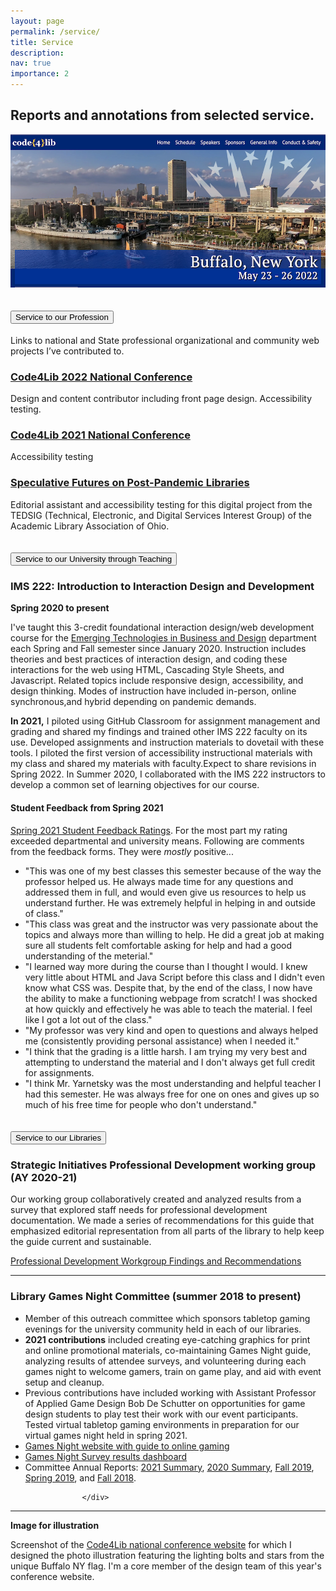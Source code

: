 ```yaml
---
layout: page
permalink: /service/
title: Service
description:
nav: true
importance: 2
---
```

<h2 class="page-header">Reports and annotations from selected service.</h2>

![Code 4 Lib national conference website screenshot](/assets/img/code4lib.png#featured)

<div class="accordion" id="service-accordion">

<div class="card">
    <div class="card-header" id="headingThree">
      <h2 class="mb-0">
        <button class="btn btn-link btn-block text-left collapsed" type="button" data-toggle="collapse"
          data-target="#collapseThree" aria-expanded="true" aria-controls="collapseThree">
          Service to our Profession
        </button>
      </h2>
    </div>
    <div id="collapseThree" class="collapse show" aria-labelledby="headingThree" data-parent="#service-accordion">
      <div class="card-body">
        <p>Links to national and State professional organizational and community web projects I’ve contributed to.</p>  
            <div class="box">
                <h3><a href="https://2022.code4lib.org/">Code4Lib 2022 National Conference</a></h3>
                <p>Design and content contributor including front page design. Accessibility testing. </p>
            </div>
            <div class="box">
                <h3><a href="https://2021.code4lib.org/">Code4Lib 2021 National Conference</a></h3>
                <p>Accessibility testing</p>
            </div>
            <div class="box">
                <h3><a href="https://futures.alaoweb.org/">Speculative Futures on Post-Pandemic Libraries</a></h3>
                <p>Editorial assistant and accessibility testing for this digital project from the TEDSIG (Technical, Electronic, and Digital Services Interest Group) of the Academic Library Association of Ohio.</p>
            </div>
              </div>
                </div>
                  </div>

 <div class="card">
    <div class="card-header" id="headingTwo">
      <h2 class="mb-0">
        <button class="btn btn-link btn-block text-left collapsed" type="button" data-toggle="collapse"
          data-target="#collapseTwo" aria-expanded="false" aria-controls="collapseTwo">
          Service to our University through Teaching
        </button>
      </h2>
    </div>
    <div id="collapseTwo" class="collapse" aria-labelledby="headingTwo" data-parent="#service-accordion">
      <div class="card-body">
        <h3 id="ims-222">IMS 222: Introduction to Interaction Design and Development</h3>
        <p><strong>Spring 2020 to present</strong></p>
        <p>I've taught this 3-credit foundational interaction design/web development course for the <a href="https://miamioh.edu/cca/academics/departments/etbd/">Emerging Technologies in Business and Design</a> department each Spring and Fall semester since January 2020. Instruction includes theories and best practices of interaction design, and coding these interactions for the web using HTML, Cascading Style Sheets, and Javascript. Related topics include responsive design, accessibility, and design thinking. Modes of instruction have included in-person, online synchronous,and hybrid depending on pandemic demands.</p>
        <p><strong>In 2021,</strong> I piloted using GitHub Classroom for assignment management and grading and shared my findings and trained other IMS 222 faculty on its use. Developed assignments and instruction materials to dovetail with these tools. I piloted the first version of accessibility instructional materials with my class and shared my materials with faculty.Expect to share revisions in Spring 2022. In Summer 2020, I collaborated with the IMS 222 instructors to develop a common set of learning objectives for our course.</p>
        <h4>Student Feedback from Spring 2021</h4>
        <p><a href="https://github.com/yarnetsky/yarnetsky.github.io/blob/master/assets/pdf/IMS222A-Yarnetsky-202110-Ratings.pdf">Spring 2021 Student Feedback Ratings</a>. For the most part my rating exceeded departmental and university means. Following are comments from the feedback forms. They were <em>mostly</em> positive...</p>
        <ul>
          <li>"This was one of my best classes this semester because of the way the professor helped us. He always made time for any questions and addressed them in full, and would even give us resources to help us understand further. He was extremely helpful in helping in and outside of class."</li>
          <li>"This class was great and the instructor was very passionate about the topics and always more than willing to help. He did a great job at making sure all students felt comfortable asking for help and had a good understanding of the meterial."</li>
          <li>"I learned way more during the course than I thought I would. I knew very little about HTML and Java Script before this class and I didn't even know what CSS was. Despite that, by the end of the class, I now have the ability to make a functioning webpage from scratch! I was shocked at how quickly and effectively he was able to teach the material. I feel like I got a lot out of the class."</li>
          <li>"My professor was very kind and open to questions and always helped me (consistently providing personal assistance) when I needed it."</li>
          <li>"I think that the grading is a little harsh. I am trying my very best and attempting to understand the material and I don't always get full credit for assignments.</li>
          <li>"I think Mr. Yarnetsky was the most understanding and helpful teacher I had this semester. He was always free for one on ones and gives up so much of his free time for people who don't understand."</li>
        </ul>
      </div>
    </div>
  </div>

  <div class="card">
    <div class="card-header" id="headingOne">
      <h2 class="mb-0">
        <button class="btn btn-link btn-block text-left" type="button" data-toggle="collapse" data-target="#collapseOne" aria-expanded="false" aria-controls="collapseOne">
         Service to our Libraries
        </button>
      </h2>
    </div>
    <div id="collapseOne" class="collapse" aria-labelledby="headingOne" data-parent="#service-accordion">
      <div class="card-body">
        <h3 id="professional-development-working-group">Strategic Initiatives Professional Development working group (AY 2020-21)</h3>
        <p>Our working group collaboratively created and analyzed results from a survey that explored staff needs for professional development documentation. We made a series of recommendations for this guide that emphasized editorial representation from all parts of the library to help keep the guide current and sustainable.</p>
        <p><a href="https://drive.google.com/file/d/1Ptw1w1uspJTyH6wZ9mS1p1HWflu2XqVs/view?usp=sharing">Professional Development Workgroup Findings and Recommendations</a></p>
        <hr />
        <h3 id="library-games-night-committee">Library Games Night Committee (summer 2018 to present)</h3>
        <ul>
          <li>Member of this outreach committee which sponsors tabletop gaming evenings for the university community held in each of our libraries.</li>
          <li><strong>2021 contributions</strong> included creating eye-catching graphics for print and online promotional materials, co-maintaining Games Night guide, analyzing results of attendee surveys, and volunteering during each games night to welcome gamers, train on game play, and aid with event setup and cleanup.</li>
          <li>Previous contributions have included working with Assistant Professor of Applied Game Design Bob De Schutter on opportunities for game design students to play test their work with our event participants. Tested virtual tabletop gaming environments in preparation for our virtual games night held in spring 2021.</li> 
          <li><a href="https://libguides.lib.miamioh.edu/board-games">Games Night website with guide to online gaming</a></li>
          <li><a href="https://muohio.libinsight.com/games-night">Games Night Survey results dashboard</a></li>
          <li>Committee Annual Reports: <a href="https://docs.google.com/document/d/1gl5JCfI4uzBEz51-e06vMFo4PpHyjE9dG3Erzhzun3E/edit#">2021 Summary</a>, <a href="https://drive.google.com/file/d/1I0G0UQup3xqG2Jbt6mxq2gKnCr1FZegu/view?usp=sharing">2020 Summary</a>, <a href="https://drive.google.com/file/d/19G0hzjyJe5Ym1Xq_GLdsd85GBHfXBdXS/view?usp=sharing">Fall 2019</a>, <a href="https://drive.google.com/file/d/1P0VJe74XjairJqzyKVuRQWipKO1Ek1YH/view?usp=sharing">Spring 2019</a>, and <a href="https://drive.google.com/file/d/1khlma_KuCudmOBDFKRhKStqgPk7FGNM-/view?usp=sharing">Fall 2018</a>.
          </li>
        </ul>
        </div>
        </div>
        </div>
 
  
  
                    </div>
---
**Image for illustration**

Screenshot of the [Code4Lib national conference website](https://2022.code4lib.org) for which I designed the photo illustration featuring the lighting bolts and stars from the unique Buffalo NY flag. I'm a core member of the design team of this year's conference website.